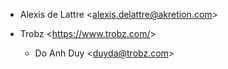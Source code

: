 - Alexis de Lattre \<<alexis.delattre@akretion.com>\>

- Trobz \<<https://www.trobz.com/>\>
  - Do Anh Duy \<<duyda@trobz.com>\>
